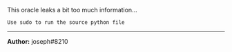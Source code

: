 This oracle leaks a bit too much information...

`Use sudo to run the source python file`

---
**Author:** joseph#8210
